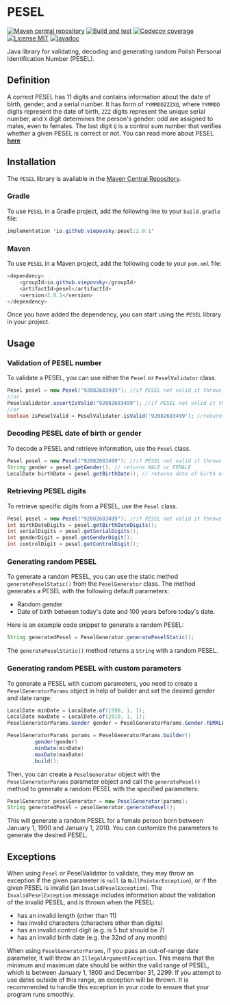 # PESEL
[![Maven central repository](https://img.shields.io/maven-central/v/io.github.viepovsky/pesel?style=plastic&versionPrefix=2.0.1)](https://central.sonatype.com/artifact/io.github.viepovsky/pesel/2.0.1/overview)
[![Build and test](https://img.shields.io/github/actions/workflow/status/viepovsky/PESEL/gradle.yml?style=plastic)](https://github.com/viepovsky/PESEL/actions/workflows/gradle.yml)
[![Codecov coverage](https://img.shields.io/codecov/c/github/viepovsky/PESEL?style=plastic)](https://codecov.io/github/viepovsky/PESEL)
[![License MIT](https://img.shields.io/github/license/viepovsky/PESEL?style=plastic)](https://github.com/viepovsky/PESEL/blob/master/LICENSE)
[![javadoc](https://javadoc.io/badge2/io.github.viepovsky/pesel/javadoc.svg?style=plastic)](https://javadoc.io/doc/io.github.viepovsky/pesel)

Java library for validating, decoding and generating random Polish Personal Identification Number (PESEL).

## Definition

A correct PESEL has 11 digits and contains information about the date of birth, gender, and a serial number.
It has form of `YYMMDDZZZXQ`, where `YYMMDD` digits represent the date of birth, `ZZZ` digits represent the unique serial number,
and `X` digit determines the person's gender: odd are assigned to males, even to females.
The last digit `Q` is a control sum number that verifies whether a given PESEL is correct or not.
You can read more about PESEL [**here**](https://en.wikipedia.org/wiki/PESEL)


## Installation

The `PESEL` library is available in the [Maven Central Repository](https://central.sonatype.com/artifact/io.github.viepovsky/pesel/2.0.1/overview).

### Gradle

To use `PESEL` in a Gradle project, add the following line to your `build.gradle` file:

```java
implementation 'io.github.viepovsky:pesel:2.0.1'
```

### Maven

To use `PESEL` in a Maven project, add the following code to your `pom.xml` file:

```java
<dependency>
    <groupId>io.github.viepovsky</groupId>
    <artifactId>pesel</artifactId>
    <version>2.0.1</version>
</dependency>
```

Once you have added the dependency, you can start using the `PESEL` library in your project.

## Usage

### Validation of PESEL number

To validate a PESEL, you can use either the `Pesel` or `PeselValidator` class.

```java
Pesel pesel = new Pesel("92082683499"); //if PESEL not valid it throws unchecked InvalidPeselException
//or
PeselValidator.assertIsValid("92082683499"); //if PESEL not valid it throws unchecked InvalidPeselException
//or
boolean isPeselValid = PeselValidator.isValid("92082683499"); //returns true or false
```

### Decoding PESEL date of birth or gender

To decode a PESEL and retrieve information, use the `Pesel` class.

```java
Pesel pesel = new Pesel("92082683499"); //if PESEL not valid it throws unchecked InvalidPeselException
String gender = pesel.getGender(); // returns MALE or FEMALE
LocalDate birthDate = pesel.getBirthDate(); // returns date of birth as LocalDate object
```

### Retrieving PESEL digits

To retrieve specific digits from a PESEL, use the `Pesel` class.

```java
Pesel pesel = new Pesel("92082683499"); //if PESEL not valid it throws unchecked InvalidPeselException
int birthDateDigits = pesel.getBirthDateDigits();
int serialDigits = pesel.getSerialDigits();
int genderDigit = pesel.getGenderDigit();
int controlDigit = pesel.getControlDigit();
```

### Generating random PESEL

To generate a random PESEL, you can use the static method `generatePeselStatic()` from the `PeselGenerator` class. 
The method generates a PESEL with the following default parameters:
- Random gender
- Date of birth between today's date and 100 years before today's date.

Here is an example code snippet to generate a random PESEL:

```java
String generatedPesel = PeselGenerator.generatePeselStatic();
```
The `generatePeselStatic()` method returns a `String` with a random PESEL.

### Generating random PESEL with custom parameters

To generate a PESEL with custom parameters, you need to create a `PeselGeneratorParams` object in help of builder and set the desired gender and date range:

```java
LocalDate minDate = LocalDate.of(1990, 1, 1); 
LocalDate maxDate = LocalDate.of(2010, 1, 1);
PeselGeneratorParams.Gender gender = PeselGeneratorParams.Gender.FEMALE;

PeselGeneratorParams params = PeselGeneratorParams.builder()
        .gender(gender)
        .minDate(minDate)
        .maxDate(maxDate)
        .build();
```

Then, you can create a `PeselGenerator` object with the `PeselGeneratorParams` parameter object and call the `generatePesel()` method to generate a random PESEL with the specified parameters:

```java
PeselGenerator peselGenerator = new PeselGenerator(params);
String generatedPesel = peselGenerator.generatePesel();
```

This will generate a random PESEL for a female person born between January 1, 1990 and January 1, 2010. You can customize the parameters to generate the desired PESEL.

## Exceptions

When using `Pesel` or PeselValidator to validate, they may throw an exception if the given parameter is `null` (a `NullPointerException`), or if the given PESEL is invalid (an `InvalidPeselException`).
The `InvalidPeselException` message includes information about the validation of the invalid PESEL, and is thrown when the PESEL:
- has an invalid length (other than 11)
- has invalid characters (characters other than digits)
- has an invalid control digit (e.g. is 5 but should be 7)
- has an invalid birth date (e.g. the 32nd of any month)

When using `PeselGeneratorParams`, if you pass an out-of-range date parameter, it will throw an `IllegalArgumentException`.
This means that the minimum and maximum date should be within the valid range of PESEL, which is between January 1, 1800 and December 31, 2299. 
If you attempt to use dates outside of this range, an exception will be thrown. 
It is recommended to handle this exception in your code to ensure that your program runs smoothly.
